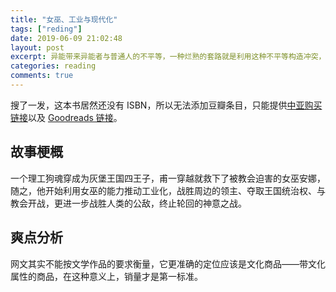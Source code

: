 ```yaml
---
title: "女巫、工业与现代化"
tags: ["reding"]
date: 2019-06-09 21:02:48
layout: post
excerpt: 异能带来异能者与普通人的不平等，一种烂熟的套路就是利用这种不平等构造冲突，《放开那女巫》追求将异能的利益与普通民众分享，这是一种更倾向平等主义的做法，但比较有新意。
categories: reading
comments: true
---
```


搜了一发，这本书居然还没有 ISBN，所以无法添加豆瓣条目，只能提供[中亚购买链接](https://www.amazon.cn/dp/B07235PC26/ref=sr_1_1?__mk_zh_CN=%E4%BA%9A%E9%A9%AC%E9%80%8A%E7%BD%91%E7%AB%99&crid=17A3GH6ZTZ6HJ&keywords=%E6%94%BE%E5%BC%80%E9%82%A3%E4%B8%AA%E5%A5%B3%E5%B7%AB&qid=1560089282&s=gateway&sprefix=%E6%94%BE%E5%BC%80%E9%82%A3%2Caps%2C161&sr=8-1)以及 [Goodreads 链接](https://www.goodreads.com/book/show/33838030-stepping-into-a-new-world)。

## 故事梗概 ##

一个理工狗魂穿成为灰堡王国四王子，甫一穿越就救下了被教会迫害的女巫安娜，随之，他开始利用女巫的能力推动工业化，战胜周边的领主、夺取王国统治权、与教会开战，<span class="cover">更进一步战胜人类的公敌，终止轮回的神意之战。</span>

## 爽点分析 ##

网文其实不能按文学作品的要求衡量，它更准确的定位应该是文化商品——带文化属性的商品，在这种意义上，销量才是第一标准。
